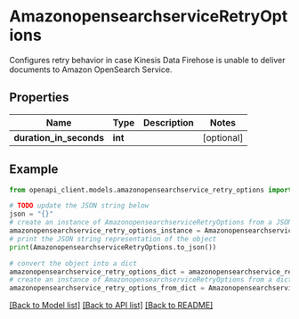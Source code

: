 # AmazonopensearchserviceRetryOptions

Configures retry behavior in case Kinesis Data Firehose is unable to deliver documents to Amazon OpenSearch Service. 

## Properties

Name | Type | Description | Notes
------------ | ------------- | ------------- | -------------
**duration_in_seconds** | **int** |  | [optional] 

## Example

```python
from openapi_client.models.amazonopensearchservice_retry_options import AmazonopensearchserviceRetryOptions

# TODO update the JSON string below
json = "{}"
# create an instance of AmazonopensearchserviceRetryOptions from a JSON string
amazonopensearchservice_retry_options_instance = AmazonopensearchserviceRetryOptions.from_json(json)
# print the JSON string representation of the object
print(AmazonopensearchserviceRetryOptions.to_json())

# convert the object into a dict
amazonopensearchservice_retry_options_dict = amazonopensearchservice_retry_options_instance.to_dict()
# create an instance of AmazonopensearchserviceRetryOptions from a dict
amazonopensearchservice_retry_options_from_dict = AmazonopensearchserviceRetryOptions.from_dict(amazonopensearchservice_retry_options_dict)
```
[[Back to Model list]](../README.md#documentation-for-models) [[Back to API list]](../README.md#documentation-for-api-endpoints) [[Back to README]](../README.md)


